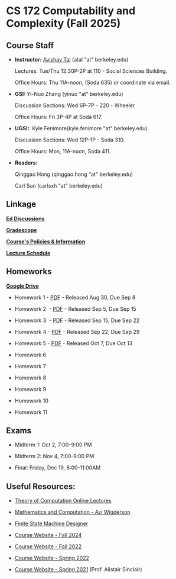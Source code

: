# CS 172 Computability and Complexity (Fall 2025)

## Course Staff

- **Instructor:** [Avishay Tal](/avishay-tal/) (atal "at" berkeley.edu)

  Lectures: Tue/Thu 12:30P-2P at 110 - Social Sciences Building.

  Office Hours: Thu 11A-noon, (Soda 635) or coordinate via email.

- **GSI:** Yi-Nuo Zhang (yinuo "at" berkeley.edu)

    Discussion Sections: Wed 6P-7P - 220 - Wheeler

  Office Hours: Fri 3P-4P  at Soda 617.

- **UGSI:**  Kyle Fenimore(kyle.fenimore "at" berkeley.edu)

  Discussion Sections: Wed 12P-1P - Soda 310.

  Office Hours: Mon, 11A-noon, Soda 411.

- **Readers:**

  Qinggao Hong (qinggao.hong "at" berkeley.edu)

  Carl Sun (carlsxh "at" berkeley.edu)

## Linkage

**[Ed Discussions](https://edstem.org/us/courses/84973)**

**[Gradescope](https://www.gradescope.com/courses/1110614)**

**[Course's Policies & Information](/cs172-Fall25/course-policies-and-information-fall-2025/)**

**[Lecture Schedule](/cs172-Fall25/lecture-schedule-fall-2025/)**

## Homeworks
  
**[Google Drive](https://drive.google.com/drive/folders/1nViHxVOdUs4v078r3fjuhjY5NxPuiYSU?usp=sharing)**

- Homework 1 - [PDF](https://drive.google.com/file/d/1v62W_Q-pu8Dvk33WUXKlR2kpngTj5yV4/view?usp=share_link) \- Released Aug 30, Due Sep 8

- Homework 2  - [PDF](https://drive.google.com/file/d/1ECy6neB_FY0cwCocYDcehe5TOtmhvRQ5/view?usp=share_link) \- Released Sep 5, Due Sep 15

- Homework 3  - [PDF](https://drive.google.com/file/d/1HVCyVl_J1d_5DZppIQEtTBQ_FO_mWpuG/view?usp=share_link) \- Released Sep 15, Due Sep 22

- Homework 4 - [PDF](https://drive.google.com/file/d/1zH9PZJUcjrV327s-AzxR8bCgbljHSKgA/view?usp=share_link) \- Released Sep 22, Due Sep 29

- Homework 5 - [PDF](https://drive.google.com/file/d/1OXIcB9eP2aGOuviMgFhWLfGkZlq3lsQ3/view?usp=share_link) \- Released Oct 7, Due Oct 13

- Homework 6

- Homework 7

- Homework 8

- Homework 9

- Homework 10

- Homework 11
  
## Exams

- Midterm 1: Oct 2, 7:00-9:00 PM

- Midterm 2: Nov 4, 7:00-9:00 PM

- Final: Friday, Dec 19, 8:00-11:00AM
  
## Useful Resources:

- [Theory of Computation Online Lectures](https://hackmd.io/2AqODdrtTOuj6fb5uMDZYw?view)

- [Mathematics and Computation - Avi Wigderson](https://www.math.ias.edu/files/Book-online-Aug0619.pdf)

- [Finite State Machine Designer](https://madebyevan.com/fsm/)

- [Course Website - Fall 2024](../fall-2024/)

- [Course Website - Fall 2022](../fall-2022/)

- [Course Website - Spring 2022](../spring-2022)

- [Course Website - Spring 2021](https://people.eecs.berkeley.edu/~sinclair/cs172/s21.html) (Prof. Alistair Sinclair)
